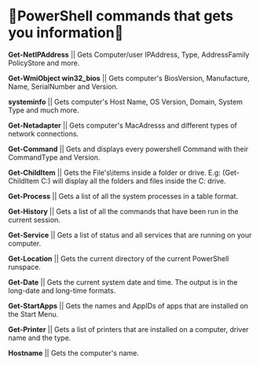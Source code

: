 # 📃PowerShell commands that gets you information📃

**Get-NetIPAddress** || Gets Computer/user IPAddress, Type, AddressFamily PolicyStore and more.

**Get-WmiObject win32_bios** || Gets computer's BiosVersion, Manufacture, Name, SerialNumber and Version. 

**systeminfo** || Gets computer's Host Name, OS Version, Domain, System Type and much more. 

**Get-Netadapter** || Gets computer's MacAdresss and different types of network connections.

**Get-Command** || Gets and displays every powershell Command with their CommandType and Version.

**Get-ChildItem** || Gets the File's\items inside a folder or drive. E.g: (Get-ChildItem C:\) will display all the folders and files inside the C: drive. 

**Get-Process** || Gets a list of all the system processes in a table format.

**Get-History** || Gets a list of all the commands that have been run in the current session. 

**Get-Service** || Gets a list of status and all services that are running on your computer.

**Get-Location** || Gets the current directory of the current PowerShell runspace. 

**Get-Date** || Gets the current system date and time. The output is in the long-date and long-time formats.

**Get-StartApps** || Gets the names and AppIDs of apps that are installed on the Start Menu.

**Get-Printer** || Gets a list of printers that are installed on a computer, driver name and the type. 

**Hostname** || Gets the computer's name.


